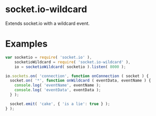 socket.io-wildcard
==================

Extends socket.io with a wildcard event.

Examples
=====

```js
var socketio = require( 'socket.io' ),
    socketioWildcard = require( 'socket.io-wildcard' ),
    io = socketioWildcard( socketio ).listen( 8000 );

io.sockets.on( 'connection', function onConnection ( socket ) {
  socket.on( '*', function onWildcard ( eventData, eventName ) {
    console.log( 'eventName', eventName );
    console.log( 'eventData', eventData );
  } );

  socket.emit( 'cake', { 'is a lie': true } );
} );
```
